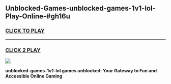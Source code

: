 
## Unblocked-Games-unblocked-games-1v1-lol-Play-Online-#gh16u
<h3>
<a href="https://premium.freeplayer.one?title=unblocked-games-1v1-lol&ref=27F">CLICK TO PLAY</a></h3>
<hr>

<h3>
<a href="https://premium.freeplayer.one?title=unblocked-games-1v1-lol&ref=27F">CLICK 2 PLAY</a>
  
</h3>

<a href="https://premium.freeplayer.one?title=unblocked-games-1v1-lol&ref=27F"><img src="https://clearcache.store/games.png"></a>


**unblocked-games-1v1-lol games unblocked: Your Gateway to Fun and Accessible Online Gaming**
